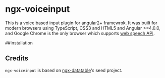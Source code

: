 # ngx-voiceinput

This is a voice based input plugin for angular2+ framewrok. It was built for modern browsers using TypeScript, CSS3 and HTML5 and Angular >=4.0.0, and Google Chrome is the only browser which supports [web speech API](https://developers.google.com/web/updates/2013/01/Voice-Driven-Web-Apps-Introduction-to-the-Web-Speech-API).

##installation


## Credits
`ngx-voiceinput` is based on [ngx-datatable](http://swimlane.github.io/ngx-datatable)'s seed project.
